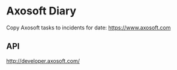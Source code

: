 # Axosoft Diary

Copy Axosoft tasks to incidents for date: https://www.axosoft.com

## API

http://developer.axosoft.com/
